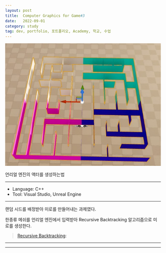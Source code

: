 ```yaml
---
layout: post
title:  Computer Graphics for Game#3
date:   2022-09-01
category: study
tag: dev, portfolio, 포트폴리오, Academy, 학교, 수업
---
```



![Alt text](<../../assets/img/portfolio/maze seed3.jpg>)


언리얼 엔진의 액터를 생성하는법

---

- Language: C++
- Tool: Visual Studio, Unreal Engine

---

랜덤 시드를 배정받아 미로를 만들어내는 과제였다.

한종류 메쉬를 언리얼 엔진에서 입력받아
Recursive Backtracking 알고리즘으로 미로를 생성한다.

> [Recursive Backtracking](https://weblog.jamisbuck.org/2010/12/27/maze-generation-recursive-backtracking):
    









---



---